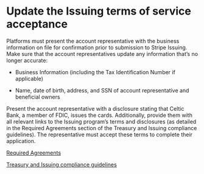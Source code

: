# Update the Issuing terms of service acceptance

Platforms must present the account representative with the business information on file for confirmation prior to submission to Stripe Issuing. Make sure that the account representatives update any information that’s no longer accurate:

- Business Information (including the Tax Identification Number if applicable)

- Name, date of birth, address, and SSN of account representative and beneficial owners

Present the account representative with a disclosure stating that Celtic Bank, a member of FDIC, issues the cards. Additionally, provide them with all relevant links to the Issuing program’s terms and disclosures (as detailed in the Required Agreements section of the Treasury and Issuing compliance guidelines). The representative must accept these terms to complete their application.

[Required Agreements](/issuing/compliance-us#required-agreements-and-disclosures)

[Treasury and Issuing compliance guidelines](/issuing/compliance-us)
